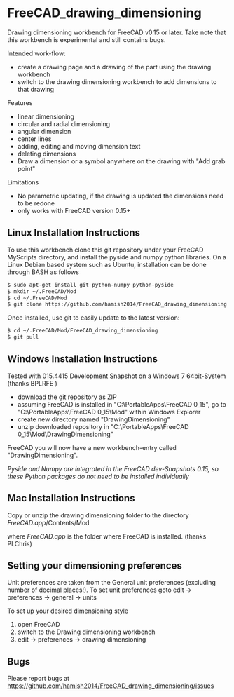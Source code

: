 FreeCAD_drawing_dimensioning
============================

Drawing dimensioning workbench for FreeCAD v0.15 or later.
Take note that this workbench is experimental and still contains bugs.

Intended work-flow:
  * create a drawing page and a drawing of the part using the drawing workbench
  * switch to the drawing dimensioning workbench to add dimensions to that drawing

Features
  * linear dimensioning
  * circular and radial dimensioning
  * angular dimension
  * center lines
  * adding, editing and moving dimension text
  * deleting dimensions
  * Draw a dimension or a symbol anywhere on the drawing with "Add grab point"

Limitations
  * No parametric updating, if the drawing is updated the dimensions need to be redone
  * only works with FreeCAD version 0.15+



Linux Installation Instructions
-------------------------------

To use this workbench clone this git repository under your FreeCAD MyScripts directory, and install the pyside and numpy python libraries.
On a Linux Debian based system such as Ubuntu, installation can be done through BASH as follows

```bash
$ sudo apt-get install git python-numpy python-pyside
$ mkdir ~/.FreeCAD/Mod
$ cd ~/.FreeCAD/Mod
$ git clone https://github.com/hamish2014/FreeCAD_drawing_dimensioning.git
```

Once installed, use git to easily update to the latest version:
```bash
$ cd ~/.FreeCAD/Mod/FreeCAD_drawing_dimensioning
$ git pull
```
Windows Installation Instructions
---------------------------------

Tested with 015.4415 Development Snapshot on a Windows 7 64bit-System (thanks BPLRFE )

  * download the git repository as ZIP
  * assuming FreeCAD is installed in "C:\PortableApps\FreeCAD 0_15",  go to "C:\PortableApps\FreeCAD 0_15\Mod" within Windows Explorer
  * create new directory named "DrawingDimensioning"
  * unzip downloaded repository in "C:\PortableApps\FreeCAD 0_15\Mod\DrawingDimensioning"
  
FreeCAD you will now have a new workbench-entry called "DrawingDimensioning".

*Pyside and Numpy are integrated in the FreeCAD dev-Snapshots 0.15, so these Python packages do not need to be installed individually*

Mac Installation Instructions
-----------------------------

Copy or unzip the drawing dimensioning folder to the directory *FreeCAD.app*/Contents/Mod

where *FreeCAD.app* is the folder where FreeCAD is installed. (thanks PLChris)

Setting your dimensioning preferences
-------------------------------------

Unit preferences are taken from the General unit preferences (excluding number of decimal places!).
To set unit preferences goto edit -> preferences -> general -> units

To set up your desired dimensioning style
  1. open FreeCAD
  2. switch to the Drawing dimensioning workbench
  3. edit -> preferences -> drawing dimensioning


Bugs
----

Please report bugs at https://github.com/hamish2014/FreeCAD_drawing_dimensioning/issues

